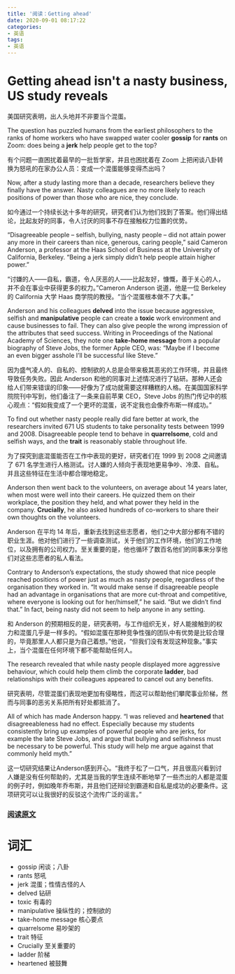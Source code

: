 ```yaml
---
title: '阅读：Getting ahead'
date: 2020-09-01 08:17:22
categories:
- 英语
tags:
- 英语
---
```


# Getting ahead isn't a nasty business, US study reveals
美国研究表明，出人头地并不非要当个混蛋。

The question has puzzled humans from the earliest philosophers to the ranks of home workers who have swapped water cooler **gossip** for **rants** on Zoom: does being a **jerk** help people get to the top?

有个问题一直困扰着最早的一批哲学家，并且也困扰着在 Zoom 上把闲谈八卦转换为怒吼的在家办公人员：变成一个混蛋能够变得杰出吗？

<!---more--->

Now, after a study lasting more than a decade, researchers believe they finally have the answer. Nasty colleagues are no more likely to reach positions of power than those who are nice, they conclude.

如今通过一个持续长达十多年的研究，研究者们认为他们找到了答案。他们得出结论，比起友好的同事，令人讨厌的同事不存在接触权力位置的优势。

“Disagreeable people – selfish, bullying, nasty people – did not attain power any more in their careers than nice, generous, caring people,” said Cameron Anderson, a professor at the Haas School of Business at the University of California, Berkeley. “Being a jerk simply didn’t help people attain higher power.”

“讨嫌的人——自私，霸道，令人厌恶的人——比起友好，慷慨，善于关心的人，并不会在事业中获得更多的权力。”Cameron Anderson 说道，他是一位 Berkeley 的 California 大学 Haas 商学院的教授。“当个混蛋根本做不了大事。”

Anderson and his colleagues **delved** into the issue because aggressive, selfish and **manipulative** people can create a **toxic** work environment and cause businesses to fail. They can also give people the wrong impression of the attributes that seed success. Writing in Proceedings of the National Academy of Sciences, they note one **take-home message** from a popular biography of Steve Jobs, the former Apple CEO, was: “Maybe if I become an even bigger asshole I’ll be successful like Steve.”

因为盛气凌人的、自私的、控制欲的人总是会带来极其恶劣的工作环境，并且最终导致任务失败。因此 Anderson 和他的同事对上述情况进行了钻研。那种人还会给人们带来错误的印象——好像为了成功就需要这样糟糕的人格。在美国国家科学院院刊中写到，他们备注了一条来自前苹果 CEO，Steve Jobs 的热门传记中的核心观点：“假如我变成了一个更坏的混蛋，说不定我也会像乔布斯一样成功。”

To find out whether nasty people really did fare better at work, the researchers invited 671 US students to take personality tests between 1999 and 2008. Disagreeable people tend to behave in **quarrelsome**, cold and selfish ways, and the **trait** is reasonably stable throughout life.

为了探究到底混蛋能否在工作中表现的更好，研究者们在 1999 到 2008 之间邀请了 671 名学生进行人格测试。讨人嫌的人倾向于表现地更易争吵、冷漠、自私。并且这些特征在生活中都合理地稳定。

Anderson then went back to the volunteers, on average about 14 years later, when most were well into their careers. He quizzed them on their workplace, the position they held, and what power they held in the company. **Crucially**, he also asked hundreds of co-workers to share their own thoughts on the volunteers.

Anderson 在平均 14 年后，重新去找到这些志愿者，他们之中大部分都有不错的职业生涯。他对他们进行了一些调查测试，关于他们的工作环境，他们的工作地位，以及拥有的公司权力。至关重要的是，他也循环了数百名他们的同事来分享他们对这些志愿者的私人看法。

Contrary to Anderson’s expectations, the study showed that nice people reached positions of power just as much as nasty people, regardless of the organisation they worked in. “It would make sense if disagreeable people had an advantage in organisations that are more cut-throat and competitive, where everyone is looking out for her/himself,” he said. “But we didn’t find that.” In fact, being nasty did not seem to help anyone in any setting.

和 Anderson 的预期相反的是，研究表明，与工作组织无关，好人能接触到的权力和混蛋几乎是一样多的。“假如混蛋在那种竞争性强的团队中有优势是比较合理的，毕竟那里人人都只是为自己着想。”他说，“但我们没有发现这种现象。”事实上，当个混蛋在任何环境下都不能帮助任何人。

The research revealed that while nasty people displayed more aggressive behaviour, which could help them climb the corporate **ladder**, bad relationships with their colleagues appeared to cancel out any benefits.

研究表明，尽管混蛋们表现地更加有侵略性，而这可以帮助他们攀爬事业阶梯，然而与同事的恶劣关系把所有好处都抵消了。

All of which has made Anderson happy. “I was relieved and **heartened** that disagreeableness had no effect. Especially because my students consistently bring up examples of powerful people who are jerks, for example the late Steve Jobs, and argue that bullying and selfishness must be necessary to be powerful. This study will help me argue against that commonly held myth.”

这一切研究结果让Anderson感到开心。“我终于松了一口气，并且很高兴看到讨人嫌是没有任何帮助的，尤其是当我的学生连续不断地举了一些杰出的人都是混蛋的例子时，例如晚年乔布斯，并且他们还辩论到霸道和自私是成功的必要条件。这项研究可以让我很好的反驳这个流传广泛的谣言。”

### [阅读原文](https://www.theguardian.com/science/2020/aug/31/getting-ahead-isnt-a-nasty-business-us-study-reveals)

# 词汇
- gossip 闲谈；八卦
- rants 怒吼
- jerk 混蛋；性情古怪的人
- delved 钻研
- toxic 有毒的
- manipulative 操纵性的；控制欲的
- take-home message 核心要点
- quarrelsome 易吵架的
- trait 特征
- Crucially 至关重要的
- ladder 阶梯
- heartened 被鼓舞